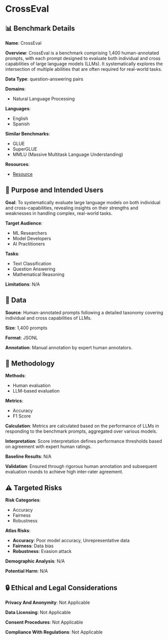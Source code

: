 # CrossEval

## 📊 Benchmark Details

**Name**: CrossEval

**Overview**: CrossEval is a benchmark comprising 1,400 human-annotated prompts, with each prompt designed to evaluate both individual and cross capabilities of large language models (LLMs). It systematically explores the intersection of multiple abilities that are often required for real-world tasks.

**Data Type**: question-answering pairs

**Domains**:
- Natural Language Processing

**Languages**:
- English
- Spanish

**Similar Benchmarks**:
- GLUE
- SuperGLUE
- MMLU (Massive Multitask Language Understanding)

**Resources**:
- [Resource](https://www.llm-cross-capabilities.org)

## 🎯 Purpose and Intended Users

**Goal**: To systematically evaluate large language models on both individual and cross-capabilities, revealing insights on their strengths and weaknesses in handling complex, real-world tasks.

**Target Audience**:
- ML Researchers
- Model Developers
- AI Practitioners

**Tasks**:
- Text Classification
- Question Answering
- Mathematical Reasoning

**Limitations**: N/A

## 💾 Data

**Source**: Human-annotated prompts following a detailed taxonomy covering individual and cross capabilities of LLMs.

**Size**: 1,400 prompts

**Format**: JSONL

**Annotation**: Manual annotation by expert human annotators.

## 🔬 Methodology

**Methods**:
- Human evaluation
- LLM-based evaluation

**Metrics**:
- Accuracy
- F1 Score

**Calculation**: Metrics are calculated based on the performance of LLMs in responding to the benchmark prompts, aggregated over various models.

**Interpretation**: Score interpretation defines performance thresholds based on agreement with expert human ratings.

**Baseline Results**: N/A

**Validation**: Ensured through rigorous human annotation and subsequent evaluation rounds to achieve high inter-rater agreement.

## ⚠️ Targeted Risks

**Risk Categories**:
- Accuracy
- Fairness
- Robustness

**Atlas Risks**:
- **Accuracy**: Poor model accuracy, Unrepresentative data
- **Fairness**: Data bias
- **Robustness**: Evasion attack

**Demographic Analysis**: N/A

**Potential Harm**: N/A

## 🔒 Ethical and Legal Considerations

**Privacy And Anonymity**: Not Applicable

**Data Licensing**: Not Applicable

**Consent Procedures**: Not Applicable

**Compliance With Regulations**: Not Applicable
